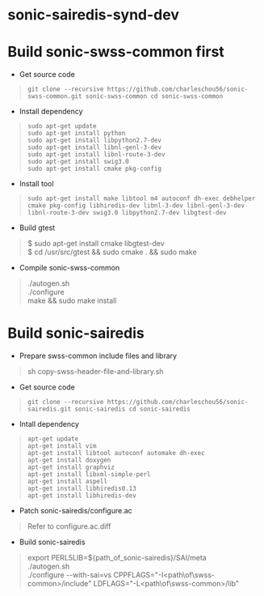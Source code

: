# sonic-sairedis-synd-dev

# Build sonic-swss-common first

- Get source code
> `git clone --recursive https://github.com/charleschou56/sonic-swss-common.git sonic-swss-common
cd sonic-swss-common`

- Install dependency
> `sudo apt-get update`<br>
`sudo apt-get install python`<br>
`sudo apt-get install libpython2.7-dev`<br>
`sudo apt-get install libnl-genl-3-dev`<br>
`sudo apt-get install libnl-route-3-dev`<br> 
`sudo apt-get install swig3.0`<br>
`sudo apt-get install cmake pkg-config`<br>

- Install tool

> `sudo apt-get install make libtool m4 autoconf dh-exec debhelper cmake pkg-config libhiredis-dev libnl-3-dev libnl-genl-3-dev libnl-route-3-dev swig3.0 libpython2.7-dev libgtest-dev`

- Build gtest
>$ sudo apt-get install cmake libgtest-dev<br>
$ cd /usr/src/gtest && sudo cmake . && sudo make

- Compile sonic-swss-common
> ./autogen.sh<br>
./configure<br>
make && sudo make install

# Build sonic-sairedis
- Prepare swss-common include files and library
> sh copy-swss-header-file-and-library.sh

- Get source code
> `git clone --recursive https://github.com/charleschou56/sonic-sairedis.git sonic-sairedis
cd sonic-sairedis`

- Intall dependency
> `apt-get update`<br>
> `apt-get install vim`<br>
> `apt-get install libtool autoconf automake dh-exec`<br>
> `apt-get install doxygen`<br>
> `apt-get install graphviz`<br>
> `apt-get install libxml-simple-perl`<br>
> `apt-get install aspell`<br>
> `apt-get install libhiredis0.13`<br>
> `apt-get install libhiredis-dev`<br>

- Patch sonic-sairedis/configure.ac
> Refer to configure.ac.diff

- Build sonic-sairedis
> export PERL5LIB=${path_of_sonic-sairedis}/SAI/meta<br>
> ./autogen.sh<br>
./configure --with-sai=vs CPPFLAGS="-I<path\of\swss-common>/include" LDFLAGS="-L<path\of\swss-common>/lib"
